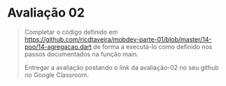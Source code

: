 # Avaliação 02

> Completar o código definido em https://github.com/ricdtaveira/mobdev-parte-01/blob/master/14-poo/14-agregacao.dart de forma a executá-lo como definido nos passos documentados na função main.
> 
> Entregar a avaliação postando o link da avaliação-02 no seu github no Google Classroom.

